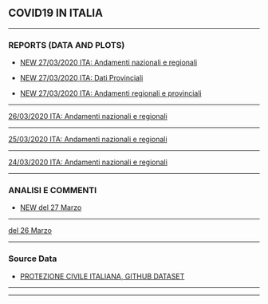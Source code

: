 <div id="fb-root"></div>
<script async defer crossorigin="anonymous" src="https://connect.facebook.net/it_IT/sdk.js#xfbml=1&version=v6.0"></script>

## COVID19 IN ITALIA

---

### REPORTS (DATA AND PLOTS)

- [NEW 27/03/2020 ITA: Andamenti nazionali e regionali](/RUN_27_03/RUN1/RUN.html)

- [NEW 27/03/2020 ITA: Dati Provinciali](/RUN_27_03/RUN2/RUN.html)

- [NEW 27/03/2020 ITA: Andamenti regionali e provinciali](/RUN_27_03/RUN3/RUN.html)


---
[26/03/2020 ITA: Andamenti nazionali e regionali](/RUN_26_03/RUN.html)
<!-- <img src="images/dummy_thumbnail.jpg?raw=true"/> -->

---

[25/03/2020 ITA: Andamenti nazionali e regionali](/RUN_25_03/RUN.html)

---

[24/03/2020 ITA: Andamenti nazionali e regionali](/RUN_24_03/RUN.html)

---

### ANALISI E COMMENTI

- [NEW del 27 Marzo](/ARTICLES/DES_27_03.md)
---

[del 26 Marzo](/ARTICLES/DES_26_03.md)

---


### Source Data

- [PROTEZIONE CIVILE ITALIANA, GITHUB DATASET](https://github.com/pcm-dpc/COVID-19)

---




---
